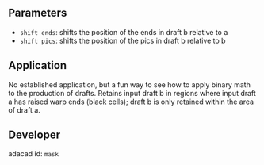 

## Parameters
- `shift ends`: shifts the position of the ends in draft b relative to a
- `shift pics`: shifts the position of the pics in draft b relative to b

## Application
No established application, but a fun way to see how to apply binary math to the production of drafts. Retains input draft b in regions where input draft a has raised warp ends (black cells); draft b is only retained within the area of draft a.

## Developer
adacad id: `mask`
